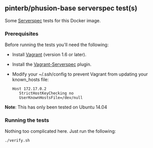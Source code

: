 ## pinterb/phusion-base serverspec test(s)

Some [Serverspec](http://serverspec.org/) tests for this Docker image.

### Prerequisites
Before running the tests you'll need the following:   
* Install [Vagrant](http://www.vagrantup.com/) (version 1.6 or later).   
* Install the [Vagrant-Serverspec](https://github.com/jvoorhis/vagrant-serverspec) plugin.   
* Modify your ~/.ssh/config to prevent Vagrant from updating your known_hosts file:

     ```
     Host 172.17.0.2
        StrictHostKeyChecking no
        UserKnownHostsFile=/dev/null
     ```

**Note**: This has only been tested on Ubuntu 14.04

### Running the tests
Nothing too complicated here.  Just run the following:   

`./verify.sh`
